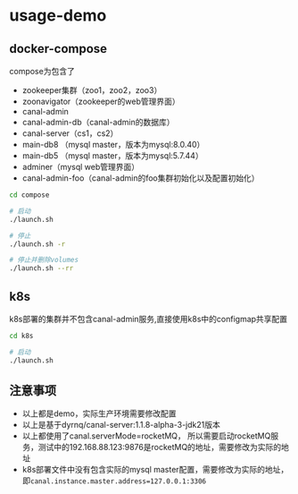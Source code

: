 # usage-demo

## docker-compose

compose为包含了

- zookeeper集群（zoo1，zoo2，zoo3）
- zoonavigator（zookeeper的web管理界面）
- canal-admin
- canal-admin-db（canal-admin的数据库）
- canal-server（cs1，cs2）
- main-db8 （mysql master，版本为mysql:8.0.40）
- main-db5 （mysql master，版本为mysql:5.7.44）
- adminer（mysql web管理界面）
- canal-admin-foo（canal-admin的foo集群初始化以及配置初始化）

```bash
cd compose

# 启动
./launch.sh

# 停止
./launch.sh -r

# 停止并删除volumes
./launch.sh --rr

```

## k8s

k8s部署的集群并不包含canal-admin服务,直接使用k8s中的configmap共享配置

```bash
cd k8s

# 启动
./launch.sh

```


## 注意事项

- 以上都是demo，实际生产环境需要修改配置
- 以上是基于dyrnq/canal-server:1.1.8-alpha-3-jdk21版本
- 以上都使用了canal.serverMode=rocketMQ， 所以需要启动rocketMQ服务，测试中的192.168.88.123:9876是rocketMQ的地址，需要修改为实际的地址
- k8s部署文件中没有包含实际的mysql master配置，需要修改为实际的地址， 即`canal.instance.master.address=127.0.0.1:3306`
